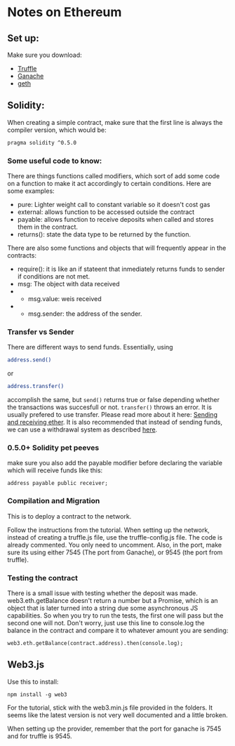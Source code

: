 # Notes on Ethereum

## Set up:
Make sure you download:
 - [Truffle](https://truffleframework.com/truffle)
 - [Ganache](https://truffleframework.com/ganache)
 - [geth](https://geth.ethereum.org/downloads/)

## Solidity:
When creating a simple contract, make sure that the first line is always the compiler version, which would be:
```bash
pragma solidity ^0.5.0
```

### Some useful code to know:
There are things functions called modifiers, which sort of add some code on a function to make it act accordingly to certain conditions. Here are some examples:
 - pure: Lighter weight call to constant variable so it doesn't cost gas
 - external: allows function to be accessed outside the contract
 - payable: allows function to receive deposits when called and stores them in the contract.
 - returns(): state the data type to be returned by the function.
 
There are also some functions and objects that will frequently appear in the contracts:
 - require(): it is like an if stateent that inmediately returns funds to sender if conditions are not met.
 - msg: The object with data received
 - - msg.value: weis received
 - - msg.sender: the address of the sender.

### Transfer vs Sender
There are different ways to send funds. Essentially, using 
```bash
address.send()
```
or 
```bash
address.transfer()
```

accomplish the same, but `send()` returns true or false depending whether the transactions was succesfull or not. `transfer()` throws an error. It is usually prefered to use transfer. Please read more about it here: [Sending and receiving ether](https://solidity.readthedocs.io/en/v0.5.4/security-considerations.html#sending-and-receiving-ether). It is also recommended that instead of sending funds, we can use a withdrawal system as described [here](https://solidity.readthedocs.io/en/v0.5.4/common-patterns.html#withdrawal-pattern).

### 0.5.0+ Solidity pet peeves

make sure you also add the payable modifier before declaring the variable which will receive funds like this:
```
address payable public receiver;
```

### Compilation and Migration
This is to deploy a contract to the network.

Follow the instructions from the tutorial. When setting up the network, instead of creating a truffle.js file, use the truffle-config.js file. The code is already commented. You only need to uncomment. Also, in the port, make sure its using either 7545 (The port from Ganache), or 9545 (the port from truffle).

### Testing the contract
There is a small issue with testing whether the deposit was made. web3.eth.getBalance doesn't return a number but a Promise<string>, which is an object that is later turned into a string due some asynchronous JS capabilities. So when you try to run the tests, the first one will pass but the second one will not. Don't worry, just use this line to console.log the balance in the contract and compare it to whatever amount you are sending:

```
web3.eth.getBalance(contract.address).then(console.log);
```

## Web3.js
Use this to install:

```
npm install -g web3
```

For the tutorial, stick with the web3.min.js file provided in the folders. It seems like the latest version is not very well documented and a little broken.

When setting up the provider, remember that the port for ganache is 7545 and for truffle is 9545. 